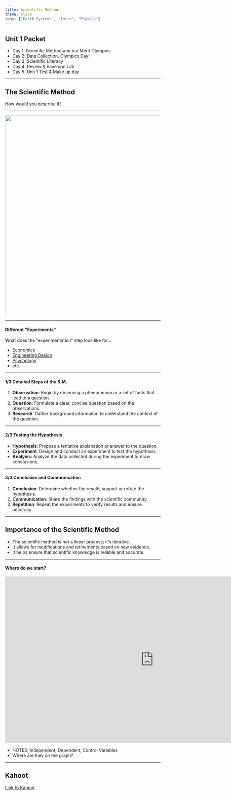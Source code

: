 ```yaml
---
title: Scientific Method
theme: black
tags: ["Earth Systems", "Intro", "Physics"]
---
```


## Unit 1 Packet

- Day 1: Scientific Method and our Merit Olympics <!-- .element: class="fragment" data-fragment-index="1" -->
- Day 2: Data Collection, Olympics Day! <!-- .element: class="fragment" data-fragment-index="2" -->
- Day 3: Scientific Literacy <!-- .element: class="fragment" data-fragment-index="3" -->
- Day 4: Review & Envelope Lab <!-- .element: class="fragment" data-fragment-index="4" -->
- Day 5: Unit 1 Test & Make up day <!-- .element: class="fragment" data-fragment-index="5" -->

---

## The Scientific Method

How would you describe it?

---

<img
  src="/assets/slides/scimethod.png"
  style="aspect-ratio: 1/1; height: 650px; margin: 0 auto;"
/>

---

#### Different "Experiments"

What does the "experimentation" step look like for...

- [Economics](https://www.youtube-nocookie.com/watch?v=j9ooSSqsB9M)
- [Engineering Design](https://www.youtube-nocookie.com/watch?v=uIV031bnmFA)
- [Psychology](https://www.youtube-nocookie.com/watch?v=hFV71QPvX2I&t=125s)
- etc.

---

#### 1/3 Detailed Steps of the S.M.

1. **Observation**: Begin by observing a phenomenon or a set of facts that lead to a question.
2. **Question**: Formulate a clear, concise question based on the observations.
3. **Research**: Gather background information to understand the context of the question.

---

#### 2/3 Testing the Hypothesis

- **Hypothesis**: Propose a tentative explanation or answer to the question.
- **Experiment**: Design and conduct an experiment to test the hypothesis.
- **Analysis**: Analyze the data collected during the experiment to draw conclusions.

---

#### 3/3 Conclusion and Communication

1. **Conclusion**: Determine whether the results support or refute the hypothesis.
2. **Communication**: Share the findings with the scientific community.
3. **Repetition**: Repeat the experiments to verify results and ensure accuracy.

---

## Importance of the Scientific Method

- The scientific method is not a linear process; it's iterative. <!-- .element: class="fragment" data-fragment-index="1" -->
- It allows for modifications and refinements based on new evidence. <!-- .element: class="fragment" data-fragment-index="2" -->
- It helps ensure that scientific knowledge is reliable and accurate. <!-- .element: class="fragment" data-fragment-index="3" -->

---

#### Where do we start?

<iframe
  width="960"
  height="540"
  style="margin: 0 auto;"
  src="https://www.youtube-nocookie.com/embed/zFe8eK1aiIU?si=cHiaJjfn-HD_UgwA"
  title="YouTube video player"
  frameborder="0"
  allow="accelerometer; autoplay; clipboard-write; encrypted-media; gyroscope; picture-in-picture; web-share"
  referrerpolicy="strict-origin-when-cross-origin"
  allowfullscreen
></iframe>

- NOTES: Independent, Dependent, Control Variables
- Where are they on the graph?

---

## Kahoot

[Link to Kahoot](https://create.kahoot.it/details/8a9ba9ee-1108-4c9b-966d-e5a86853c555)
